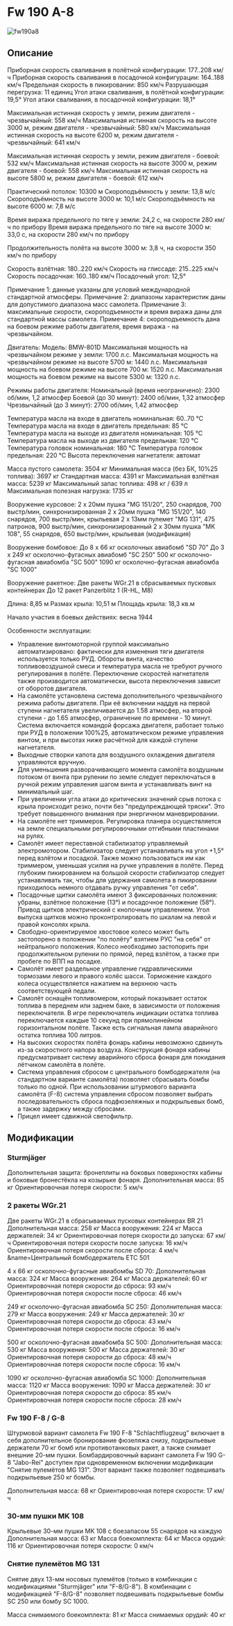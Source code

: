 # Fw 190 A-8

![fw190a8](../images/fw190a8.png)

## Описание

Приборная скорость сваливания в полётной конфигурации: 177..208 км/ч
Приборная скорость сваливания в посадочной конфигурации: 164..188 км/ч
Предельная скорость в пикировании: 850 км/ч
Разрушающая перегрузка: 11 единиц
Угол атаки сваливания, в полётной конфигурации: 19,5°
Угол атаки сваливания, в посадочной конфигурации: 18,1°

Максимальная истинная скорость у земли, режим двигателя - чрезвычайный: 558 км/ч
Максимальная истинная скорость на высоте 3000 м, режим двигателя - чрезвычайный: 580 км/ч
Максимальная истинная скорость на высоте 6200 м, режим двигателя - чрезвычайный: 641 км/ч

Максимальная истинная скорость у земли, режим двигателя - боевой: 532 км/ч
Максимальная истинная скорость на высоте 3000 м, режим двигателя - боевой: 558 км/ч
Максимальная истинная скорость на высоте 5800 м, режим двигателя - боевой: 612 км/ч

Практический потолок: 10300 м
Скороподъёмность у земли: 13,8 м/с
Скороподъёмность на высоте 3000 м: 10,1 м/с
Скороподъёмность на высоте 6000 м: 7,8 м/с

Время виража предельного по тяге у земли: 24,2 с, на скорости 280 км/ч по прибору
Время виража предельного по тяге на высоте 3000 м: 33,0 с, на скорости 280 км/ч по прибору

Продолжительность полёта на высоте 3000 м: 3,8 ч, на скорости 350 км/ч по прибору

Скорость взлётная: 180..220 км/ч
Скорость на глиссаде: 215..225 км/ч
Скорость посадочная: 160..180 км/ч
Посадочный угол: 12,5°

Примечание 1: данные указаны для условий международной стандартной атмосферы.
Примечание 2: диапазоны характеристик даны для допустимого диапазона масс самолета.
Примечание 3: максимальные скорости, скороподъемности и время виража даны для стандартной массы самолета.
Примечание 4: скороподъемность дана на боевом режиме работы двигателя, время виража - на чрезвычайном.

Двигатель:
Модель: BMW-801D
Максимальная мощность на чрезвычайном режиме у земли: 1700 л.с.
Максимальная мощность на чрезвычайном режиме на высоте 5700 м: 1440 л.с.
Максимальная мощность на боевом режиме на высоте 700 м: 1520 л.с.
Максимальная мощность на боевом режиме на высоте 5300 м: 1320 л.с.

Режимы работы двигателя:
Номинальный (время неограничено): 2300 об/мин, 1,2 атмосфер
Боевой (до 30 минут): 2400 об/мин, 1,32 атмосфер
Чрезвычайный (до 3 минут): 2700 об/мин, 1,42 атмосфер

Температура масла на входе в двигатель номинальная: 60..70 °С
Температура масла на входе в двигатель предельная: 85 °С
Температура масла на выходе из двигателя номинальная: 105 °С
Температура масла на выходе из двигателя предельная: 120 °С
Температура головок номинальная: 180 °С
Температура головок предельная: 220 °С
Высота переключения нагнетателя: автомат

Масса пустого самолета: 3504 кг
Минимальная масса (без БК, 10%25 топлива): 3697 кг
Стандартная масса: 4391 кг
Максимальная взлётная масса: 5239 кг
Максимальный запас топлива: 498 кг / 639 л
Максимальная полезная нагрузка: 1735 кг

Вооружение курсовое:
2 x 20мм пушка "MG 151/20", 250 снарядов, 700 выстр/мин, синхронизированная
2 x 20мм пушка "MG 151/20", 140 снарядов, 700 выстр/мин, крыльевая
2 x 13мм пулемет "MG 131", 475 патронов, 900 выстр/мин, синхронизированный
2 x 30мм пушка "MK 108", 55 снарядов, 650 выстр/мин, крыльевая (модификация)

Вооружение бомбовое:
До 8 x 66 кг осколочных авиабомб "SD 70"
До 3 x 249 кг осколочно-фугасных авиабомб "SC 250"
500 кг осколочно-фугасная авиабомба "SС 500"
1090 кг осколочно-фугасная авиабомба "SС 1000"

Вооружение ракетное:
Две ракеты WGr.21 в сбрасываемых пусковых контейнерах
До 12 ракет Panzerblitz 1 (R-HL, M8)

Длина: 8,85 м
Размах крыла: 10,51 м
Площадь крыла: 18,3 кв.м

Начало участия в боевых действиях: весна 1944

Особенности эксплуатации:
- Управление винтомоторной группой максимально автоматизировано: фактически для изменения тяги двигателя используется только РУД. Обороты винта, качество топливовоздушной смеси и температура масла не требуют ручного регулирования в полёте. Переключение скоростей нагнетателя также производится автоматически, высота переключения зависит от оборотов двигателя.
- На самолёте установлена система дополнительного чрезвычайного режима работы двигателя. При её включении наддув на первой ступени нагнетателя увеличивается до 1.58 атмосфер, на второй ступени - до 1.65 атмосфер, ограничение по времени - 10 минут. Система включается командой форсажа двигателя, работает только при РУД в положении 100%25, автоматическом режиме управления винтом, и при высотах ниже расчётной для каждой ступени нагнетателя.
- Выходные створки капота для воздушного охлаждения двигателя управляются вручную.
- Для уменьшения разворачивающего момента самолёта воздушным потоком от винта при рулении по земле следует переключаться в ручной режим управления шагом винта и устанавливать винт на минимальный шаг.
- При увеличении угла атаки до критических значений срыв потока с крыла происходит резко, почти без "предупреждающей тряски". Это требует повышенного внимания при энергичном маневрировании.
- На самолёте нет триммеров. Регулировка планера осуществляется на земле специальными регулировочными отгибными пластинами на рулях.
- Самолёт имеет переставной стабилизатор управляемый электромотором. Стабилизатор следует устанавливать на угол +1,5° перед взлётом и посадкой. Также можно пользоваться им как триммером, уменьшая усилия на ручке управления в полёте. Перед глубоким пикированием на большой скорости стабилизатор следует устанавливать так, чтобы для удержания самолета в пикировании приходилось немного отдавать ручку управления "от себя".
- Посадочные щитки самолёта имеют 3 фиксированных положения: убраны, взлётное положение (13°) и посадочное положение (58°). Привод щитков электрический с кнопочным управлением. Угол выпуска щитков можно проконтролировать по шкалам на левой и правой консолях крыла.
- Свободно-ориентируемое хвостовое колесо может быть застопорено в положении "по полёту" взятием РУС "на себя" от нейтрального положения. Колесо необходимо застопорить при продолжительном рулении по прямой, перед взлётом, а также при пробеге по ВПП на посадке.
- Самолёт имеет раздельное управление гидравлическими тормозами левого и правого колёс шасси. Торможение каждого колеса осуществляется нажатием на верхнюю часть соответствующей педали.
- Самолёт оснащён топливомером, который показывает остаток топлива в переднем или заднем баке, в зависимости от положения переключателя. В игре переключатель индикации остатка топлива переключается каждые 10 секунд при прямолинейном горизонтальном полёте. Также есть сигнальная лампа аварийного остатка топлива 100 литров.
- На высоких скоростях полёта фонарь кабины невозможно сдвинуть из-за скоростного напора воздуха. Конструкция фонаря кабины предусматривает систему аварийного сброса фонаря для покидания лётчиком самолёта в полёте.
- Система управления сбросом с центрального бомбодержателя (на стандартном варианте самолёта) позволяет сбрасывать бомбы только по одной. При использовании штурмового варианта самолёта (F-8) система управления сбросом позволяет выбрать последовательность сброса подфюзеляжных и подкрыльевых бомб, а также задержку между сбросами.
- Прицел имеет сдвижной светофильтр.

## Модификации

### Sturmjäger

Дополнительная защита: бронеплиты на боковых поверхностях кабины и боковые бронестёкла на козырьке фонаря.
Дополнительная масса: 85 кг
Ориентировочная потеря скорости: 5 км/ч
### 2 ракеты WGr.21

 Две ракеты WGr.21 в сбрасываемых пусковых контейнерах BR 21
Дополнительная масса: 258 кг
Масса вооружения: 224 кг
Масса держателей: 34 кг
Ориентировочная потеря скорости до запуска: 67 км/ч
Ориентировочная потеря скорости после запуска: 16 км/ч
Ориентировочная потеря скорости после сброса: 4 км/ч﻿
&name=Центральный бомбодержатель ETC 501

4 x 66 кг осколочно-фугасные авиабомбы SD 70:
Дополнительная масса: 324 кг
Масса вооружения: 264 кг
Масса держателей: 60 кг
Ориентировочная потеря скорости до сброса: 93 км/ч
Ориентировочная потеря скорости после сброса: 46 км/ч

249 кг осколочно-фугасная авиабомба SC 250:
Дополнительная масса: 279 кг
Масса вооружения: 249 кг
Масса держателей: 30 кг
Ориентировочная потеря скорости до сброса: 43 км/ч
Ориентировочная потеря скорости после сброса: 16 км/ч

500 кг осколочно-фугасная авиабомба SC 500:
Дополнительная масса: 530 кг
Масса вооружения: 500 кг
Масса держателей: 30 кг
Ориентировочная потеря скорости до сброса: 48 км/ч
Ориентировочная потеря скорости после сброса: 16 км/ч

1090 кг осколочно-фугасная авиабомба SC 1000:
Дополнительная масса: 1120 кг
Масса вооружения: 1090 кг
Масса держателей: 30 кг
Ориентировочная потеря скорости до сброса: 85 км/ч
Ориентировочная потеря скорости после сброса: 28 км/ч

### Fw 190 F-8 / G-8

Штурмовой вариант самолета Fw 190 F-8 "Schlachtflugzeug" включает в себя дополнительное бронирование фюзеляжа снизу, подкрыльевые держатели 70 кг бомб или противотанковых ракет, а также снимает внешние 20-мм пушки.
Бомбардировочный вариант самолета Fw 190 G-8 "Jabo-Rei" доступен при одновременном включении модификации "Снятие пулемётов MG 131". Этот вариант также позволяет подвешивать подкрыльевые 250 кг бомбы.

Дополнительная масса: 68 кг
Ориентировочная потеря скорости: 17 км/ч
### 30-мм пушки MK 108

Крыльевые 30-мм пушки MK 108 с боезапасом 55 снарядов на каждую
Дополнительная масса: 63 кг
Масса боекомплекта: 64 кг
Масса орудий: 116 кг
Ориентировочная потеря скорости: 0 км/ч
### Снятие пулемётов MG 131

Снятие двух 13-мм носовых пулемётов (только в комбинации с модификациями "Sturmjäger" или "F-8/G-8").
В комбинации с модификацией "F-8/G-8" позволяет подвешивать подкрыльевые бомбы SC 250 или бомбу SC 1000.

Масса снимаемого боекомплекта: 81 кг
Масса снимаемых орудий: 40 кг
